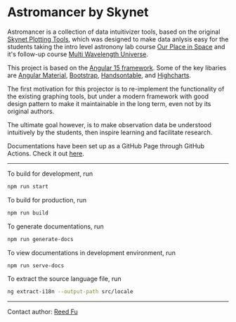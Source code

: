 # Astromancer by Skynet

Astromancer is a collection of data intuitivizer tools,
based on the original [Skynet Plotting Tools](https://github.com/SkynetRTN/skynet-plotting),
which was designed to make data anlysis easy for the students taking the intro level astronony lab course
[Our Place in Space](https://skynet.unc.edu/astr101l)
and it's follow-up course [Multi Wavelength Universe](https://openpress.usask.ca/skynet).

This project is based on the [Angular 15 framework](https://angular.io).
Some of the key libaries are
[Angular Material](http://material.angular.io),
[Bootstrap](http://getbootstrap.com),
[Handsontable](http://handsontable.com),
and [Highcharts](http://highcharts.com).

The first motivation for this projector is to re-implement the functionality of the existing graphing tools,
but under a modern framework with good design pattern to make it maintainable in the long term, even not by its original
authors.

The ultimate goal however, is to make observation data be understood intuitively by the students,
then inspire learning and facilitate research.

Documentations have been set up as a GitHub Page through GitHub Actions.
Check it out [here](https://ruidefu.github.io/astromancer/).

----
To build for development, run

```bash
npm run start
```

To build for production, run

```bash
npm run build
```

To generate documentations, run

```bash
npm run generate-docs
```

To view documentations in development environment, run

```bash
npm run serve-docs
```

To extract the source language file, run

```bash
ng extract-i18n --output-path src/locale
```

----
Contact author: [Reed Fu](mailto:rfugithub@outlook.com)
